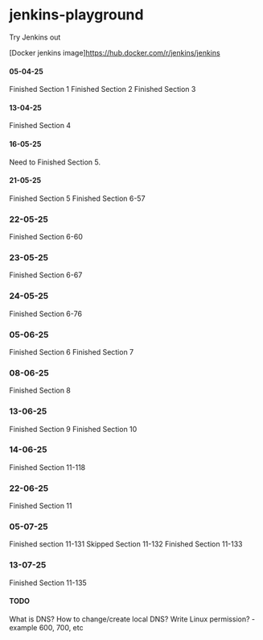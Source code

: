 # jenkins-playground
Try Jenkins out

[Docker jenkins image]https://hub.docker.com/r/jenkins/jenkins

#### 05-04-25
Finished Section 1
Finished Section 2
Finished Section 3

#### 13-04-25
Finished Section 4

#### 16-05-25
Need to Finished Section 5.

#### 21-05-25
Finished Section 5
Finished Section 6-57

### 22-05-25
Finished Section 6-60

### 23-05-25
Finished Section 6-67

### 24-05-25
Finished Section 6-76

### 05-06-25
Finished Section 6
Finished Section 7

### 08-06-25
Finished Section 8

### 13-06-25
Finished Section 9
Finished Section 10

### 14-06-25
Finished Section 11-118

### 22-06-25
Finished Section 11

### 05-07-25
Finished section 11-131
Skipped Section 11-132
Finished Section 11-133

### 13-07-25
Finished Section 11-135

#### TODO
What is DNS?
How to change/create local DNS?
Write Linux permission? - example 600, 700, etc